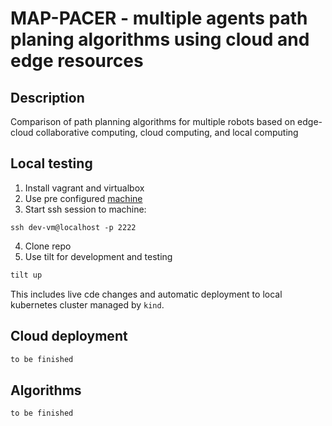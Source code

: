 # MAP-PACER - multiple agents path planing algorithms using cloud and edge resources

## Description

Comparison of path planning algorithms for multiple robots based on edge-cloud collaborative computing, cloud computing, and local computing


## Local testing
1) Install vagrant and virtualbox
2) Use pre configured [machine](https://github.com/mactat/dev-vm)
3) Start ssh session to machine: 
```
ssh dev-vm@localhost -p 2222
```
4) Clone repo
5) Use tilt for development and testing
```bash
tilt up
```

This includes live cde changes and automatic deployment to local kubernetes cluster managed by `kind`.

## Cloud deployment
```bash
to be finished
```

## Algorithms
```bash
to be finished
```